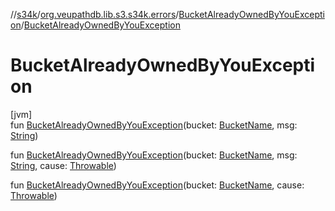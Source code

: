 //[s34k](../../../index.md)/[org.veupathdb.lib.s3.s34k.errors](../index.md)/[BucketAlreadyOwnedByYouException](index.md)/[BucketAlreadyOwnedByYouException](-bucket-already-owned-by-you-exception.md)

# BucketAlreadyOwnedByYouException

[jvm]\
fun [BucketAlreadyOwnedByYouException](-bucket-already-owned-by-you-exception.md)(bucket: [BucketName](../../org.veupathdb.lib.s3.s34k.fields/-bucket-name/index.md), msg: [String](https://kotlinlang.org/api/latest/jvm/stdlib/kotlin/-string/index.html))

fun [BucketAlreadyOwnedByYouException](-bucket-already-owned-by-you-exception.md)(bucket: [BucketName](../../org.veupathdb.lib.s3.s34k.fields/-bucket-name/index.md), msg: [String](https://kotlinlang.org/api/latest/jvm/stdlib/kotlin/-string/index.html), cause: [Throwable](https://kotlinlang.org/api/latest/jvm/stdlib/kotlin/-throwable/index.html))

fun [BucketAlreadyOwnedByYouException](-bucket-already-owned-by-you-exception.md)(bucket: [BucketName](../../org.veupathdb.lib.s3.s34k.fields/-bucket-name/index.md), cause: [Throwable](https://kotlinlang.org/api/latest/jvm/stdlib/kotlin/-throwable/index.html))
